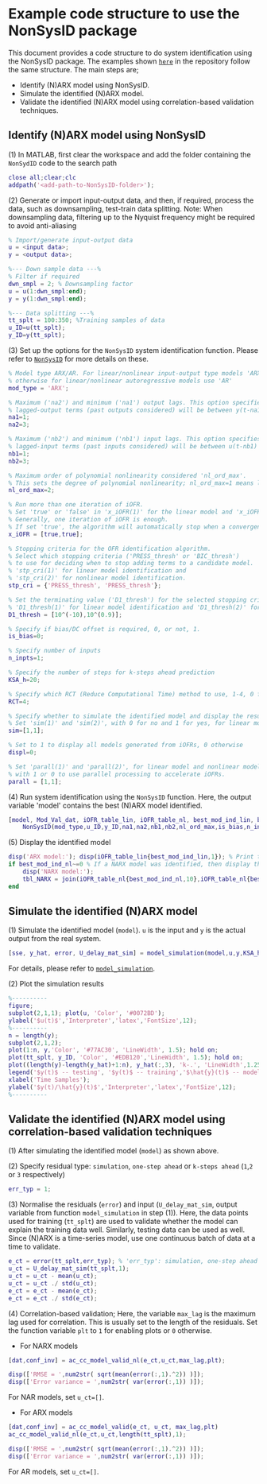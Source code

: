 # Example code structure to use the NonSysID package
This document provides a code structure to do system identification using the NonSysID package. The examples shown [`here`](/Examples/) in the repository follow the same structure. The main steps are;
- Identify (N)ARX model using NonSysID.
- Simulate the identified (N)ARX model.
- Validate the identified (N)ARX model using correlation-based validation techniques.

## Identify (N)ARX model using NonSysID
(1) In MATLAB, first clear the workspace and add the folder containing the `NonSydID` code to the search path

```matlab
close all;clear;clc
addpath('<add-path-to-NonSysID-folder>');
```

(2) Generate or import input-output data, and then, if required, process the data, such as downsampling, test-train data splitting. 
Note: When downsampling data, filtering up to the Nyquist frequency might be required to avoid anti-aliasing 

```matlab
% Import/generate input-output data
u = <input data>;
y = <output data>;

%--- Down sample data ---%
% Filter if required
dwn_smpl = 2; % Downsampling factor
u = u(1:dwn_smpl:end);
y = y(1:dwn_smpl:end);

%--- Data splitting ---%
tt_splt = 100:350; %Training samples of data
u_ID=u(tt_splt);
y_ID=y(tt_splt);
```

(3) Set up the options for the `NonSysID` system identification function. Please refer to [`NonSysID`](./NonSysID.md) for more details on these.

```matlab
% Model type ARX/AR. For linear/nonlinear input-output type models 'ARX',
% otherwise for linear/nonlinear autoregressive models use 'AR'
mod_type = 'ARX';

% Maximum ('na2') and minimum ('na1') output lags. This option specifies that the
% lagged-output terms (past outputs considered) will be between y(t-na1) upto y(t-na2)
na1=1;
na2=3;

% Maximum ('nb2') and minimum ('nb1') input lags. This option specifies that the
% lagged-input terms (past inputs considered) will be between u(t-nb1) upto u(t-nb2)
nb1=1;
nb2=3;

% Maximum order of polynomial nonlinearity considered 'nl_ord_max'.
% This sets the degree of polynomial nonlinearity; nl_ord_max=1 means linear.  
nl_ord_max=2;

% Run more than one iteration of iOFR.
% Set 'true' or 'false' in 'x_iOFR(1)' for the linear model and 'x_iOFR(2)' for the nonlinear model.
% Generally, one iteration of iOFR is enough.
% If set 'true', the algorithm will automatically stop when a convergence to a certain model is reached. 
x_iOFR = [true,true];

% Stopping criteria for the OFR identification algorithm.
% Select which stopping criteria ('PRESS_thresh' or 'BIC_thresh')
% to use for deciding when to stop adding terms to a candidate model.
% 'stp_cri(1)' for linear model identification and
% 'stp_cri(2)' for nonlinear model identification.
stp_cri = {'PRESS_thresh', 'PRESS_thresh'};

% Set the terminating value ('D1_thresh') for the selected stopping criteria ('stp_cri').
% 'D1_thresh(1)' for linear model identification and 'D1_thresh(2)' for nonlinear model identification
D1_thresh = [10^(-10),10^(0.9)];

% Specify if bias/DC offset is required, 0, or not, 1.
is_bias=0;

% Specify number of inputs
n_inpts=1;

% Specify the number of steps for k-steps ahead prediction
KSA_h=20;

% Specify which RCT (Reduce Computational Time) method to use, 1-4, 0 for no RCT.
RCT=4;

% Specify whether to simulate the identified model and display the results, respectively.
% Set 'sim(1)' and 'sim(2)', with 0 for no and 1 for yes, for linear model and nonlinear models, respectively. 
sim=[1,1];

% Set to 1 to display all models generated from iOFRs, 0 otherwise
displ=0;

% Set 'parall(1)' and 'parall(2)', for linear model and nonlinear models respectively,
% with 1 or 0 to use parallel processing to accelerate iOFRs.
parall = [1,1];
```

(4) Run system identification using the `NonSysID` function. Here, the output variable 'model' contains the best (N)ARX model identified. 

```matlab
[model, Mod_Val_dat, iOFR_table_lin, iOFR_table_nl, best_mod_ind_lin, best_mod_ind_nl, val_stats] = ...
    NonSysID(mod_type,u_ID,y_ID,na1,na2,nb1,nb2,nl_ord_max,is_bias,n_inpts,KSA_h,RCT,x_iOFR,stp_cri,D1_thresh,displ,sim,parall);
```

(5) Display the identified model

```matlab
disp('ARX model:'); disp(iOFR_table_lin{best_mod_ind_lin,1}); % Print the best ARX model that fits the data
if best_mod_ind_nl~=0 % If a NARX model was identified, then display the best NARX model that fits the data
    disp('NARX model:'); 
    tbl_NARX = join(iOFR_table_nl{best_mod_ind_nl,10},iOFR_table_nl{best_mod_ind_nl,1});disp(tbl_NARX);
end
```

## Simulate the identified (N)ARX model

(1) Simulate the identified model (`model`). `u` is the input and `y` is the actual output from the real system.  

```matlab
[sse, y_hat, error, U_delay_mat_sim] = model_simulation(model,u,y,KSA_h);
```
For details, please refer to [`model_simulation`](./model_simulation.md).

(2) Plot the simulation results
```matlab
%----------
figure;
subplot(2,1,1); plot(u, 'Color', '#0072BD');
ylabel('$u(t)$','Interpreter','latex','FontSize',12);
%----------
n = length(y);
subplot(2,1,2);
plot(1:n, y,'Color', '#77AC30', 'LineWidth', 1.5); hold on;
plot(tt_splt, y_ID, 'Color', '#EDB120','LineWidth', 1.5); hold on;
plot((length(y)-length(y_hat)+1:n), y_hat(:,3), 'k-.', 'LineWidth',1.25);
legend('$y(t)$ -- testing', '$y(t)$ -- training','$\hat{y}(t)$ -- model simulation','Interpreter','latex','FontSize',12);
xlabel('Time Samples');
ylabel('$y(t)/\hat{y}(t)$','Interpreter','latex','FontSize',12);
%----------
```

## Validate the identified (N)ARX model using correlation-based validation techniques 

(1) After simulating the identified model (`model`) as shown above.

(2) Specify residual type: `simulation`, `one-step ahead` or `k-steps ahead` (`1`,`2` or `3` respectively) 
```matlab
err_typ = 1;
```

(3) Normalise the residuals (`error`) and input (`U_delay_mat_sim`, output variable from function `model_simulation` in step (1)). Here, the data points used for training (`tt_splt`) are used to validate whether the model can explain the training data well. Similarly, testing data can be used as well. Since (N)ARX is a time-series model, use one continuous batch of data at a time to validate.   
```matlab
e_ct = error(tt_splt,err_typ); % 'err_typ': simulation, one-step ahead or k-steps ahead (1,2,3 respectively)
u_ct = U_delay_mat_sim(tt_splt,1);
u_ct = u_ct - mean(u_ct);
u_ct = u_ct ./ std(u_ct);
e_ct = e_ct - mean(e_ct);
e_ct = e_ct ./ std(e_ct);
```

(4) Correlation-based validation; 
Here, the variable `max_lag` is the maximum lag used for correlation. This is usually set to the length of the residuals. Set the function variable `plt` to `1` for enabling plots or `0` otherwise.   
+ For NARX models
```matlab
[dat,conf_inv] = ac_cc_model_valid_nl(e_ct,u_ct,max_lag,plt);

disp(['RMSE = ',num2str( sqrt(mean(error(:,1).^2)) )]);
disp(['Error variance = ',num2str( var(error(:,1)) )]);
```
For NAR models, set `u_ct=[]`. 
    
+ For ARX models
```matlab
[dat,conf_inv] = ac_cc_model_valid(e_ct, u_ct, max_lag,plt)
ac_cc_model_valid_nl(e_ct,u_ct,length(tt_splt),1);

disp(['RMSE = ',num2str( sqrt(mean(error(:,1).^2)) )]);
disp(['Error variance = ',num2str( var(error(:,1)) )]);
```
For AR models, set `u_ct=[]`.




